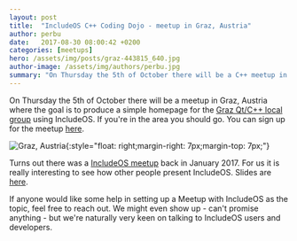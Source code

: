 ```yaml
---
layout: post
title:  "IncludeOS C++ Coding Dojo - meetup in Graz, Austria"
author: perbu
date:   2017-08-30 08:00:42 +0200
categories: [meetups]
hero: /assets/img/posts/graz-443815_640.jpg
author-image: /assets/img/authors/perbu.jpg
summary: "On Thursday the 5th of October there will be a C++ meetup in Graz, Austria on the topic of IncludeOS."
---
```


On Thursday the 5th of October there will be a meetup in Graz, Austria where the goal is to produce a simple homepage for the [Graz Qt/C++ local group](https://www.meetup.com/Graz-Qt-C-11-Meetup/) using IncludeOS. If you're in the area you should go. You can sign up for the meetup [here](https://www.meetup.com/Graz-Qt-C-11-Meetup/events/240890363/).

![Graz, Austria]({{site-url}}/assets/img/posts/graz-443815_640.jpg){:style="float: right;margin-right: 7px;margin-top: 7px;"}

Turns out there was a [IncludeOS meetup] back in January 2017. For us it is really interesting to see how other people present IncludeOS. Slides are [here](https://gitlab.com/qtcpp-user-group-graz/Cpp_presentations/blob/master/IncludeOS/IncludeOS.pdf).

If anyone would like some help in setting up a Meetup with IncludeOS as the topic, feel free to reach out. We might even show up - can't promise anything - but we're naturally very keen on talking to IncludeOS users and developers.

[IncludeOS meetup]: https://www.meetup.com/Graz-Qt-C-11-Meetup/events/236210323/

